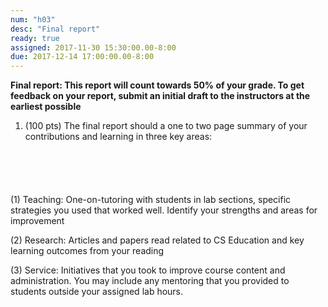 ```yaml
---
num: "h03"
desc: "Final report"
ready: true 
assigned: 2017-11-30 15:30:00.00-8:00
due: 2017-12-14 17:00:00.00-8:00
---
```


<b>Final report: This report will count towards 50% of your grade. To get feedback on your report, submit an initial draft to the instructors at the earliest possible </b>

<ol>

<li style="padding-bottom:5em;"> (100 pts) The final report should a one to two page summary of your contributions and learning in three key areas: 
</li>

</ol>

(1) Teaching: One-on-tutoring with students in lab sections, specific strategies you used that worked well. Identify your strengths and areas for improvement

(2) Research: Articles and papers read related to CS Education and key learning outcomes from your reading

(3) Service: Initiatives that you took to improve course content and administration. You may include any mentoring that you provided to students outside your assigned lab hours.



